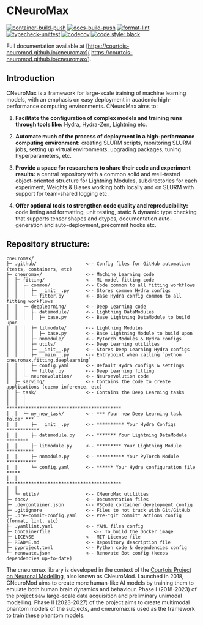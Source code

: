 # CNeuroMax

[![container-build-push](
    https://github.com/courtois-neuromod/cneuromax/actions/workflows/container-build-push.yaml/badge.svg)](
        https://github.com/courtois-neuromod/cneuromax/actions/workflows/container-build-push.yaml)
[![docs-build-push](
    https://github.com/courtois-neuromod/cneuromax/actions/workflows/docs-build-push.yaml/badge.svg)](
        https://github.com/courtois-neuromod/cneuromax/actions/workflows/docs-build-push.yaml)
[![format-lint](
    https://github.com/courtois-neuromod/cneuromax/actions/workflows/format-lint.yaml/badge.svg?event=push)](
        https://github.com/courtois-neuromod/cneuromax/actions/workflows/format-lint.yaml)
[![typecheck-unittest](
    https://github.com/courtois-neuromod/cneuromax/actions/workflows/typecheck-unittest.yaml/badge.svg?event=push)](
        https://github.com/courtois-neuromod/cneuromax/actions/workflows/typecheck-unittest.yaml)
[![codecov](
    https://codecov.io/gh/courtois-neuromod/cneuromax/branch/main/graph/badge.svg?token=AN8GLFP9CB)](
        https://codecov.io/gh/courtois-neuromod/cneuromax)
[![code style: black](
    https://img.shields.io/badge/code%20style-black-000000.svg)](
        https://github.com/psf/black)

Full documentation available at [https://courtois-neuromod.github.io/cneuromax](
    https://courtois-neuromod.github.io/cneuromax/).

<h2>Introduction</h2>

CNeuroMax is a framework for large-scale training of machine learning models,
with an emphasis on easy deployment in academic high-performance computing
environments. CNeuroMax aims to:

1. **Facilitate the configuration of complex models and training runs through
   tools like:** Hydra, Hydra-Zen, Lightning etc.

2. **Automate much of the process of deployment in a high-performance computing
   environment:** creating SLURM scripts, monitoring SLURM jobs, setting up
   virtual environments, upgrading packages, tuning hyperparameters, etc.

3. **Provide a space for researchers to share their code and experiment
   results:** a central repository with a common solid and well-tested
   object-oriented structure for Lightning Modules, subdirectories for each
   experiment, Weights & Biases working both locally and on SLURM with support
   for team-shared logging etc.

4. **Offer optional tools to strengthen code quality and reproducibility:**
   code linting and formatting, unit testing, static & dynamic type checking
   that supports tensor shapes and dtypes, documentation auto-generation and
   auto-deployment, precommit hooks etc.

<h2>Repository structure:</h1>

```
cneuromax/
├─ .github/                  <-- Config files for GitHub automation (tests, containers, etc)
├─ cneuromax/                <-- Machine Learning code
│  ├─ fitting/               <-- ML model fitting code
│  │  ├─ common/             <-- Code common to all fitting workflows
│  │  │  ├─ __init__.py      <-- Stores common Hydra configs
│  │  │  └─ fitter.py        <-- Base Hydra config common to all fitting workflows
│  │  ├─ deeplearning/       <-- Deep Learning code
│  │  │  ├─ datamodule/      <-- Lightning DataModules
│  │  │  │  ├─ base.py       <-- Base Lightning DataModule to build upon
│  │  │  ├─ litmodule/       <-- Lightning Modules
│  │  │  │  ├─ base.py       <-- Base Lightning Module to build upon
│  │  │  ├─ nnmodule/        <-- PyTorch Modules & Hydra configs
│  │  │  ├─ utils/           <-- Deep Learning utilities
│  │  │  ├─ __init__.py      <-- Stores Deep Learning Hydra configs
│  │  │  ├─ __main__.py      <-- Entrypoint when calling `python cneuromax.fitting.deeplearning`
│  │  │  ├─ config.yaml      <-- Default Hydra configs & settings
│  │  │  └─ fitter.py        <-- Deep Learning fitting
│  │  └─ neuroevolution/     <-- Neuroevolution code
│  ├─ serving/               <-- Contains the code to create applications (cozmo inference, etc)
│  ├─ task/                  <-- Contains the Deep Learning tasks
│  │  │
│  │  │                          ******************************************
│  │  └─ my_new_task/        <-- *** Your new Deep Learning task folder ***
│  │     ├─ __init__.py      <-- ********** Your Hydra Configs ************
│  │     ├─ datamodule.py    <-- ******* Your Lightning DataModule ********
│  │     ├─ litmodule.py     <-- ********* Your Lightning Module **********
│  │     ├─ nnmodule.py      <-- ********** Your PyTorch Module ***********
│  │     └─ config.yaml      <-- ****** Your Hydra configuration file *****
│  │                             ******************************************
│  │
│  └─ utils/                 <-- CNeuroMax utilities
├─ docs/                     <-- Documentation files
├─ .devcontainer.json        <-- VSCode container development config
├─ .gitignore                <-- Files to not track with Git/GitHub
├─ .pre-commit-config.yaml   <-- Pre-"git commit" actions config (format, lint, etc)
├─ .yamllint.yaml            <-- YAML files config
├─ Containerfile                <-- To build the Docker image
├─ LICENSE                   <-- MIT License file
├─ README.md                 <-- Repository description file
├─ pyproject.toml            <-- Python code & dependencies config
└─ renovate.json             <-- Renovate Bot config (keeps dependencies up-to-date)
```

The cneuromax library is developed in the context of the [Courtois Project on Neuronal Modelling](https://cneuromod.ca), also
known as CNeuroMod. Launched in 2018, CNeuroMod aims to create more human-like AI models by training them to emulate
both human brain dynamics and behaviour. Phase I (2018-2023) of the
project saw large-scale data acquisition and preliminary unimodal modelling.
Phase II (2023-2027) of the project aims to create multimodal phantom models
of the subjects, and cneuromax is used as the framework to train these phantom models.
